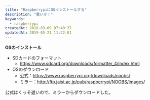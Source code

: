 ```yaml
---
title: "RaspberrypiにOSインストールする"
description: "重いぞ！"
keywords:
  - raspberrypi
createdAt: 2018-09-09 07:40:37
updatedAt: 2019-05-21 11:22:01
---
```


**OSのインストール**

* SDカードのフォーマット
    * https://www.sdcard.org/downloads/formatter_4/index.html
* OSのダウンロード
    * 公式：https://www.raspberrypi.org/downloads/noobs/
    * ミラー：http://ftp.jaist.ac.jp/pub/raspberrypi/NOOBS/images/

公式はくっそ遅いので、ミラーからダウンロードした。

